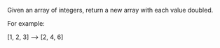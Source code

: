 Given an array of integers, return a new array with each value doubled.

For example:

[1, 2, 3] --> [2, 4, 6]
